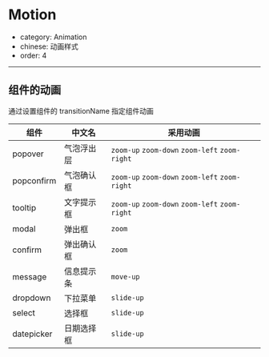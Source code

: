 # Motion

- category: Animation
- chinese: 动画样式
- order: 4

---


## 组件的动画

通过设置组件的 transitionName 指定组件动画

| 组件         | 中文名              | 采用动画                                        |
|--------------|---------------------|-------------------------------------------------|
| popover      | 气泡浮出层          | `zoom-up` `zoom-down` `zoom-left` `zoom-right`  |
| popconfirm   | 气泡确认框          | `zoom-up` `zoom-down` `zoom-left` `zoom-right`  |
| tooltip      | 文字提示框          | `zoom-up` `zoom-down` `zoom-left` `zoom-right`  |
| modal        | 弹出框              | `zoom`                                          |
| confirm      | 弹出确认框          | `zoom`                                          |
| message      | 信息提示条          | `move-up`                                       |
| dropdown     | 下拉菜单            | `slide-up`                                      |
| select      | 选择框              | `slide-up`                                      |
| datepicker   | 日期选择框          | `slide-up`                                      |

